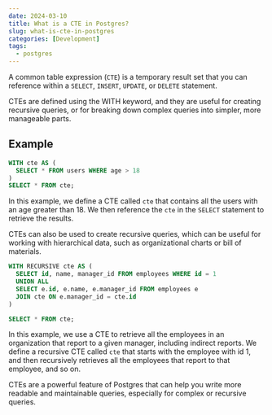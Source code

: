 ```yaml
---
date: 2024-03-10
title: What is a CTE in Postgres? 
slug: what-is-cte-in-postgres
categories: [Development]
tags:
  - postgres
---
```


A common table expression (`CTE`) is a temporary result set that you can reference within a `SELECT`, `INSERT`, `UPDATE`, or `DELETE` statement.

CTEs are defined using the WITH keyword, and they are useful for creating recursive queries, or for breaking down complex queries into simpler, more manageable parts.

## Example

```sql
WITH cte AS (
  SELECT * FROM users WHERE age > 18
)
SELECT * FROM cte;
```

In this example, we define a CTE called `cte` that contains all the users with an age greater than 18. We then reference the `cte` in the `SELECT` statement to retrieve the results.

CTEs can also be used to create recursive queries, which can be useful for working with hierarchical data, such as organizational charts or bill of materials.

```sql
WITH RECURSIVE cte AS (
  SELECT id, name, manager_id FROM employees WHERE id = 1
  UNION ALL
  SELECT e.id, e.name, e.manager_id FROM employees e
  JOIN cte ON e.manager_id = cte.id
)

SELECT * FROM cte;
```

In this example, we use a CTE to retrieve all the employees in an organization that report to a given manager, including indirect reports. We define a recursive CTE called `cte` that starts with the employee with id 1, and then recursively retrieves all the employees that report to that employee, and so on.

CTEs are a powerful feature of Postgres that can help you write more readable and maintainable queries, especially for complex or recursive queries.
